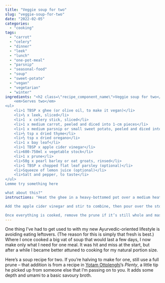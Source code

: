 ```yaml
---
title: "Veggie soup for two"
slug: "veggie-soup-for-two"
date: "2022-02-05"
categories: 
  - "cooking"
tags: 
  - "carrot"
  - "celery"
  - "dinner"
  - "leek"
  - "lunch"
  - "one-pot-meal"
  - "parsnip"
  - "seasonal-food"
  - "soup"
  - "sweet-potato"
  - "vegan"
  - "vegetarian"
  - "winter"
ingredients: "<h2 class=\"recipe_component_name\">Veggie soup for two</h2>
    <em>Serves two</em>
<ul>
 	<li>1 TBSP x ghee (or olive oil, to make it vegan)</li>
 	<li>½ x leek, sliced</li>
 	<li>1  x celery stick, sliced</li>
 	<li>1 x medium carrot, peeled and diced into 1-cm pieces</li>
 	<li>1 x medium parsnip or small sweet potato, peeled and diced into 1-cm pieces</li>
 	<li>½ tsp x dried thyme</li>
 	<li>½ tsp x dried oregano</li>
 	<li>1 x bay leaf</li>
 	<li>1 TBSP x apple cider vinegar</li>
 	<li>600-750ml x vegetable stock</li>
 	<li>1 x prune</li>
 	<li>50g x pearl barley or oat groats, rinsed</li>
 	<li>1 TBSP x chopped flat leaf parsley (optional)</li>
 	<li>Squeeze of lemon juice (optional)</li>
 	<li>Salt and pepper, to taste</li>
</ul>
Lemme try something here

what about this?"
instructions: "Heat the ghee in a heavy-bottomed pot over a medium heat. Add the leek, celery, carrot and parsnip/sweet potato and cook until the veggies start to soften (about 5 minutes). Add the herbs and cook for a further minute.

Add the apple cider vinegar and stir to combine, then pour over the stock and add the prune. Reduce the heat to med-low and simmer for around 45 minutes, until the veggies are tender and the barley or oat groats are soft.

Once everything is cooked, remove the prune if it’s still whole and mash with a fork before returning to the pot. Remove the bay leaf as well, before ladling into two bowls and sprinkling some parsley over each serving if using. Finish with a squeeze of lemon juice if desired, and season with salt and pepper to taste."
---
```

One thing I’ve had to get used to with my new Ayurvedic-oriented lifestyle is avoiding eating leftovers. (The reason for this is simply that fresh is best.) Where I once cooked a big vat of soup that would last a few days, I now make only what I need for one meal. It was hit and miss at the start, but after a while I became better attuned to cooking for my natural portion size.

Here’s a soup recipe for two. If you’re halving to make for one, still use a full prune – that addition is from a recipe in [Yotam Ottolenghi](https://ottolenghi.co.uk/)’s _Plenty_, a little tip he picked up from someone else that I’m passing on to you. It adds some depth and umami to a basic savoury broth.
